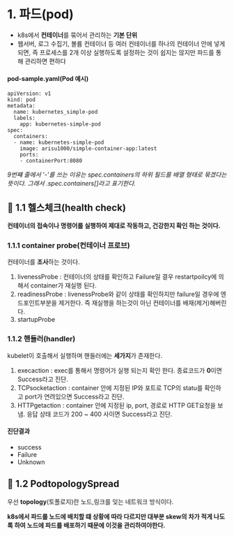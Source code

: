 # 1. 파드(pod)
* k8s에서 **컨테이너**를 묶어서 관리하는 **기본 단위**
* 웹서버, 로그 수집기, 볼륨 컨테이너 등 여러 컨테이너를 하나의 컨테이너 안에 넣게 되면, 즉 프로세스를 2개 이상 실행하도록 설정하는 것이 쉽지는 않지만 파드를 통해 관리하면 편하다


#### pod-sample.yaml(Pod 예시)
```
apiVersion: v1
kind: pod
metadata:
  name: kubernetes_simple-pod
  labels:
    app: kubernetes-simple-pod
spec:
  containers:
  - name: kubernetes-simple-pod
    image: arisu1000/simple-container-app:latest
    ports:
    - containerPort:8080
```
*9번쨰 줄에서 '-'를 쓰는 이유는 spec.containers의 하위 필드를 배열 형태로 묶겠다는 뜻이다. 그래서 .spec.containers[]라고 표기한다.*



## 📌 1.1 헬스체크(health check)
**컨테이너의 접속이나 명령어를 실행하여 제대로 작동하고, 건강한지 확인 하는 것이다.**

### 1.1.1 container probe(컨테이너 프로브)
컨테이너를 **조사**하는 것이다.

1. livenessProbe : 컨테이너의 상태를 확인하고 Failure일 결우 restartpoilcy에 의해서 container가 재실행 된다.
2. readinessProbe : livenessProbe와 같이 상태를 확인하지만 failure일 경우에 엔드포인트부분을 제거한다. 즉 재실행을 하는것이 아닌 컨테이너를 배재(제거)해버린다.
3. startupProbe

### 1.1.2 핸들러(handler)
kubelet이 호출해서 실행하며 핸들러에는 **세가지**가 존재한다.

1. execaction : exec를 통해서 명령어가 실행 되는지 확인 한다. 종료코드가 **0**이면 Success라고 진단.
2. TCPsocketaction : container 안에 지정된 IP와 포트로 TCP의 statu를 확인하고 port가 연려있으면 Success라고 진단.
3. HTTPgetaction : container 안에 지정된 ip, port, 경로로 HTTP GET요청을 보냄. 응답 상태 코드가 200 ~ 400 사이면 Success라고 진단.

#### 진단결과
* success
* Failure
* Unknown

## 📌 1.2 PodtopologySpread
우선 **topology**(토폴로지)란 노드,링크를 잊는 네트워크 방식이다.

**k8s에서 파드를 노드에 배치할 떄 상황에 따라 다르지만 대부분 skew의 차가 적게 나도록 하여 노드에 파드를 배포하기 때문에 이것을 관리하여야한다.**



